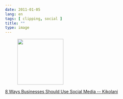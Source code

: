 ```yaml
---
date: 2011-01-05
lang: en
tags: [ clipping, social ]
title: ""
type: image
---
```


<figure>
<a
href="https://hugo.ferreira.cc/8-ways-businesses-should-use-social-media/attachment/1144/"
rel="attachment"><img
src="https://hugo.ferreira.cc/wp-content/uploads/2011/01/tumblr_lek7v9akoG1qz82meo1_500-150x150.jpg"
width="150" height="150" /></a></figure>

[8 Ways Businesses Should Use Social Media --
Kikolani](http://kikolani.com/8-ways-businesses-social-media.html)

